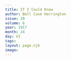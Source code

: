 ```yaml
---
title: If I Could Know
author: Bell Case Harrington
issue: 20
volume: 6
year: 1917
month: 24
day: VI
tags:
layout: page.njk
image:
---
```





